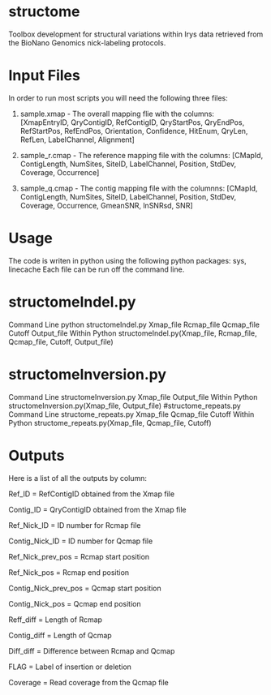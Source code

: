 # structome
Toolbox development for structural variations within Irys data retrieved from the BioNano Genomics nick-labeling protocols.

# Input Files
In order to run most scripts you will need the following three files:

1. sample.xmap - The overall mapping flie with the columns: 
[XmapEntryID, QryContigID, RefContigID, QryStartPos, QryEndPos, RefStartPos, RefEndPos, Orientation, Confidence, HitEnum, QryLen, RefLen, LabelChannel, Alignment]

2. sample_r.cmap - The reference mapping file with the columns: 
[CMapId, ContigLength, NumSites, SiteID, LabelChannel, Position, StdDev, Coverage, Occurrence]

3. sample_q.cmap - The contig mapping file with the columnns: 
[CMapId, ContigLength, NumSites, SiteID, LabelChannel, Position, StdDev, Coverage, Occurrence, GmeanSNR, lnSNRsd, SNR]

# Usage
The code is writen in python using the following python packages: sys, linecache
Each file can be run off the command line.
# structomeIndel.py
Command Line
python structomeIndel.py Xmap_file Rcmap_file Qcmap_file Cutoff Output_file
Within Python
structomeIndel.py(Xmap_file, Rcmap_file, Qcmap_file, Cutoff, Output_file)
# structomeInversion.py
Command Line
structomeInversion.py Xmap_file Output_file
Within Python
structomeInversion.py(Xmap_file, Output_file)
#structome_repeats.py
Command Line
structome_repeats.py Xmap_file Qcmap_file Cutoff 
Within Python
structome_repeats.py(Xmap_file, Qcmap_file, Cutoff)

# Outputs
Here is a list of all the outputs by column:

Ref_ID = RefContigID obtained from the Xmap file

Contig_ID = QryContigID obtained from the Xmap file

Ref_Nick_ID = ID number for Rcmap file

Contig_Nick_ID = ID number for Qcmap file

Ref_Nick_prev_pos = Rcmap start position

Ref_Nick_pos = Rcmap end position

Contig_Nick_prev_pos = Qcmap start position

Contig_Nick_pos = Qcmap end position

Reff_diff = Length of Rcmap

Contig_diff = Length of Qcmap

Diff_diff = Difference between Rcmap and Qcmap

FLAG = Label of insertion or deletion

Coverage = Read coverage from the Qcmap file
